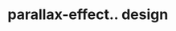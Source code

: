 # parallax-effect.. design                                                                                                                                                                                                                                                                                                             
                                     


